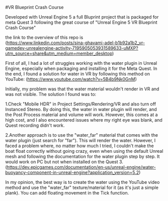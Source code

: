 #VR Blueprint Crash Course

Developed with Unreal Engine 5 a full Bluprint project that is packaged for meta Quest 3 following the great course of "Unreal Engine 5 VR Blueprint Crash Course"

the link to the overview of this repo is (https://www.linkedin.com/posts/sina-ghavami-adel-b1b92a1b2_vr-gamedev-unrealengine-activity-7195905053931589633-uMXP?utm_source=share&utm_medium=member_desktop)

First of all, I had a lot of struggles working with the water plugin in Unreal Engine, especially when packaging and installing it for the Meta Quest. In the end, I found a solution for water in VR by following this method on YouTube: (https://www.youtube.com/watch?v=5B4b9Nk0GnM)

Initially, my problem was that the water material wouldn't render in VR and was not visible. The solution I found was to:

1.Check "Mobile HDR" in Project Settings/Rendering/VR and also turn off Instanced Stereo. By doing this, the water in water plugin will render, and the Post Process material and volume will work. However, this comes at a high cost, and I also encountered issues where my right eye was blank, and Quest recording didn't work.

2.Another approach is to use the "water_far" material that comes with the water plugin (just search for "far"). This will render the water. However, I faced a problem where, no matter how much I tried, I couldn't make the boat float correctly without going crazy, even when using the default Unreal mesh and following the documentation for the water plugin step by step. It would work on PC but not when installed on the Quest 3.(https://dev.epicgames.com/documentation/en-us/unreal-engine/water-buoyancy-component-in-unreal-engine?application_version=5.2)

In my opinion, the best way is to create the water using the YouTube video method and use the "water_far" texture/material for it (as it's just a simple plank). You can add floating movement in the Tick function.


